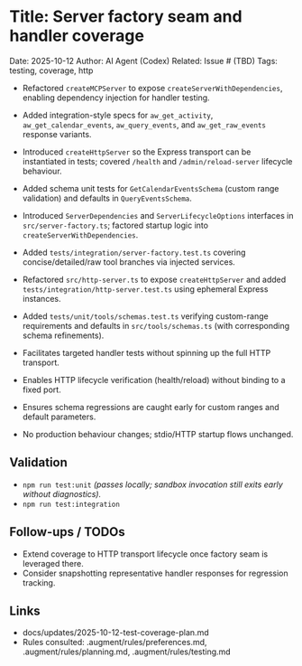 # Title: Server factory seam and handler coverage

Date: 2025-10-12
Author: AI Agent (Codex)
Related: Issue # (TBD)
Tags: testing, coverage, http

- Refactored `createMCPServer` to expose `createServerWithDependencies`, enabling dependency injection for handler testing.
- Added integration-style specs for `aw_get_activity`, `aw_get_calendar_events`, `aw_query_events`, and `aw_get_raw_events` response variants.
- Introduced `createHttpServer` so the Express transport can be instantiated in tests; covered `/health` and `/admin/reload-server` lifecycle behaviour.
- Added schema unit tests for `GetCalendarEventsSchema` (custom range validation) and defaults in `QueryEventsSchema`.

- Introduced `ServerDependencies` and `ServerLifecycleOptions` interfaces in `src/server-factory.ts`; factored startup logic into `createServerWithDependencies`.
- Added `tests/integration/server-factory.test.ts` covering concise/detailed/raw tool branches via injected services.
- Refactored `src/http-server.ts` to expose `createHttpServer` and added `tests/integration/http-server.test.ts` using ephemeral Express instances.
- Added `tests/unit/tools/schemas.test.ts` verifying custom-range requirements and defaults in `src/tools/schemas.ts` (with corresponding schema refinements).

- Facilitates targeted handler tests without spinning up the full HTTP transport.
- Enables HTTP lifecycle verification (health/reload) without binding to a fixed port.
- Ensures schema regressions are caught early for custom ranges and default parameters.
- No production behaviour changes; stdio/HTTP startup flows unchanged.

## Validation
- `npm run test:unit` *(passes locally; sandbox invocation still exits early without diagnostics).* 
- `npm run test:integration`

## Follow-ups / TODOs
- Extend coverage to HTTP transport lifecycle once factory seam is leveraged there.
- Consider snapshotting representative handler responses for regression tracking.

## Links
- docs/updates/2025-10-12-test-coverage-plan.md
- Rules consulted: .augment/rules/preferences.md, .augment/rules/planning.md, .augment/rules/testing.md
